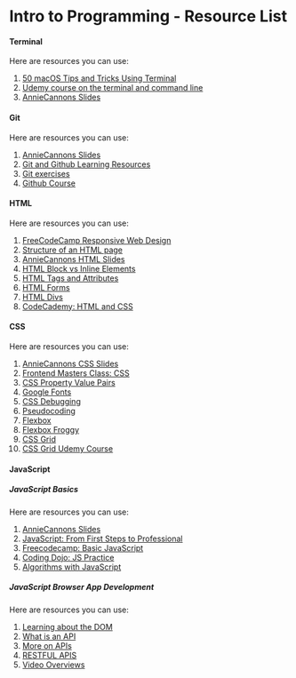 # Intro to Programming - Resource List

#### Terminal

Here are resources you can use:

1. [50 macOS Tips and Tricks Using Terminal](https://www.youtube.com/watch?v=qOrlYzqXPa8)
2. [Udemy course on the terminal and command line](https://anniecannons.udemy.com/course/git-github-practical-guide/?isDefaultPlaying=#overview)
3. [AnnieCannons Slides](https://www.canva.com/design/DAFjRX-pO-A/GRdzEtU2DW23MtenMuKfrw/)

#### Git

Here are resources you can use:

1. [AnnieCannons Slides](https://www.canva.com/design/DAFl0KpjQzU/TkzQJROtboEZoeeW5Ykv_g/)
2. [Git and Github Learning Resources](https://docs.github.com/en/get-started/quickstart/git-and-github-learning-resources)
3. [Git exercises](https://coderefinery.github.io/git-intro/exercises/)
4. [Github Course](https://anniecannons.udemy.com/course/git-and-github-bootcamp/)

#### HTML

Here are resources you can use:

1. [FreeCodeCamp Responsive Web Design](https://www.freecodecamp.org/learn/2022/responsive-web-design/)
2. [Structure of an HTML page](https://www.youtube.com/watch?v=90kC1YLNF3U&feature=youtu.be)
3. [AnnieCannons HTML Slides](https://www.canva.com/design/DAFloBTAiWE/VvNgsHnApTDW_G4oqh4LJQ/)
4. [HTML Block vs Inline Elements](https://www.youtube.com/watch?v=XHjoohto2-w)
5. [HTML Tags and Attributes](https://www.youtube.com/watch?v=vNOyRZIkC7o)
6. [HTML Forms](https://www.youtube.com/watch?v=2O8pkybH6po)
7. [HTML Divs](https://www.youtube.com/watch?v=AxC1yzzPm5Q)
8. [CodeCademy: HTML and CSS](https://www.codecademy.com/catalog/language/html-css)

#### CSS

Here are resources you can use:

1. [AnnieCannons CSS Slides](https://www.canva.com/design/DAFnIubtXC8/iFIr3Uf4Hlv4Tp80z_JLGA/)
2. [Frontend Masters Class: CSS](https://frontendmasters.com/courses/getting-started-css/)
3. [CSS Property Value Pairs](https://www.youtube.com/watch?v=-GR52czEd-0)
4. [Google Fonts](https://www.youtube.com/watch?v=eLY5KSXcQ6c)
5. [CSS Debugging](https://www.youtube.com/watch?v=ndeClnyHSo8&feature=youtu.be)
6. [Pseudocoding](https://www.youtube.com/watch?v=Rg-fO7rDsds)
7. [Flexbox](https://www.youtube.com/watch?v=K74l26pE4YA)
8. [Flexbox Froggy](https://flexboxfroggy.com/)
9. [CSS Grid](https://www.youtube.com/watch?v=uuOXPWCh-6o)
10. [CSS Grid Udemy Course](https://anniecannons.udemy.com/course/css-grid/learn/lecture/7943488#overview)

#### JavaScript

##### JavaScript Basics

Here are resources you can use:

1. [AnnieCannons Slides](https://www.canva.com/design/DAFpLgVyDB0/320DKN-frgCEf1f7RAm7cg/)
2. [JavaScript: From First Steps to Professional](https://frontendmasters.com/courses/javascript-first-steps/)
3. [Freecodecamp: Basic JavaScript](https://www.freecodecamp.org/learn/javascript-algorithms-and-data-structures/)
4. [Coding Dojo: JS Practice](https://algorithm.codingdojo.com/)
5. [Algorithms with JavaScript](https://frontendmasters.com/courses/practical-algorithms/)

##### JavaScript Browser App Development

Here are resources you can use:

1. [Learning about the DOM](https://anniecannons.udemy.com/course/build-interactive-websites-1/)
2. [What is an API](https://www.youtube.com/watch?v=Rha1_St_9kw)
3. [More on APIs](https://www.ibm.com/topics/rest-apis)
4. [RESTFUL APIS](https://www.youtube.com/watch?v=7YcW25PHnAA)
5. [Video Overviews](https://docs.google.com/document/d/1uzAOfnqKt_tnuI7kWHu5Sc_jMtlzuP1EeMmN0enhSuY/)
